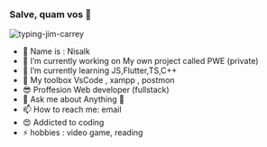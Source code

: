 ### Salve, quam vos 👋

![typing-jim-carrey](https://user-images.githubusercontent.com/26079832/128847692-f6294de5-3241-4579-b595-181273a3515c.gif)

- 🎉 Name is : Nisalk
- 🔭 I’m currently working on My own project called PWE (private)
- 🌱 I’m currently learning JS,Flutter,TS,C++
- 🦾 My toolbox VsCode , xampp , postmon
- 😎 Proffesion Web developer (fullstack)
- 💬 Ask me about Anything 🤭
- 📫 How to reach me: email
- 😍 Addicted to coding
- ⚡ hobbies : video game, reading
